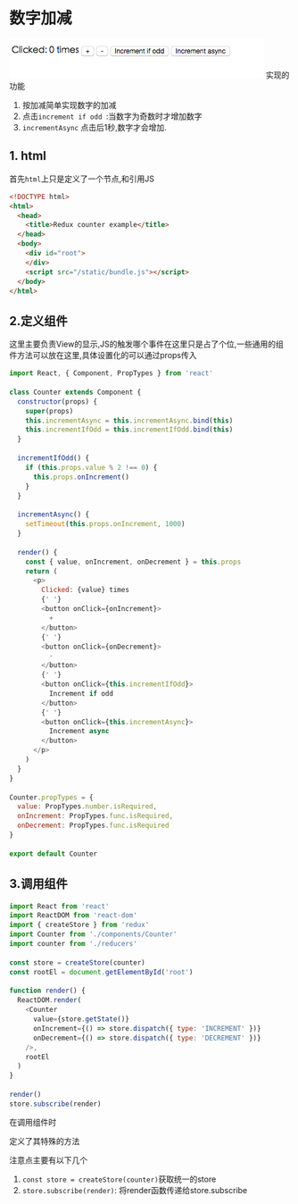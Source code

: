 # 数字加减

![数字加减](QQ20160331-0.png)
实现的功能

1. 按加减简单实现数字的加减
2. 点击`increment if odd `:当数字为奇数时才增加数字
3. `incrementAsync` 点击后1秒,数字才会增加. 

## 1. html
首先`html`上只是定义了一个节点,和引用JS

```html
<!DOCTYPE html>
<html>
  <head>
    <title>Redux counter example</title>
  </head>
  <body>
    <div id="root">
    </div>
    <script src="/static/bundle.js"></script>
  </body>
</html>
```

## 2.定义组件

这里主要负责View的显示,JS的触发哪个事件在这里只是占了个位,一些通用的组件方法可以放在这里,具体设置化的可以通过props传入

```javascript
import React, { Component, PropTypes } from 'react'

class Counter extends Component {
  constructor(props) {
    super(props)
    this.incrementAsync = this.incrementAsync.bind(this)
    this.incrementIfOdd = this.incrementIfOdd.bind(this)
  }

  incrementIfOdd() {
    if (this.props.value % 2 !== 0) {
      this.props.onIncrement()
    }
  }

  incrementAsync() {
    setTimeout(this.props.onIncrement, 1000)
  }

  render() {
    const { value, onIncrement, onDecrement } = this.props
    return (
      <p>
        Clicked: {value} times
        {' '}
        <button onClick={onIncrement}>
          +
        </button>
        {' '}
        <button onClick={onDecrement}>
          -
        </button>
        {' '}
        <button onClick={this.incrementIfOdd}>
          Increment if odd
        </button>
        {' '}
        <button onClick={this.incrementAsync}>
          Increment async
        </button>
      </p>
    )
  }
}

Counter.propTypes = {
  value: PropTypes.number.isRequired,
  onIncrement: PropTypes.func.isRequired,
  onDecrement: PropTypes.func.isRequired
}

export default Counter

```

## 3.调用组件

```javascript
import React from 'react'
import ReactDOM from 'react-dom'
import { createStore } from 'redux'
import Counter from './components/Counter'
import counter from './reducers'

const store = createStore(counter)
const rootEl = document.getElementById('root')

function render() {
  ReactDOM.render(
    <Counter
      value={store.getState()}
      onIncrement={() => store.dispatch({ type: 'INCREMENT' })}
      onDecrement={() => store.dispatch({ type: 'DECREMENT' })}
    />,
    rootEl  
  )
}

render()
store.subscribe(render)

```
在调用组件时

定义了其特殊的方法

注意点主要有以下几个

1. `const store = createStore(counter)`获取统一的store
2. `store.subscribe(render)`: 将render函数传递给store.subscribe